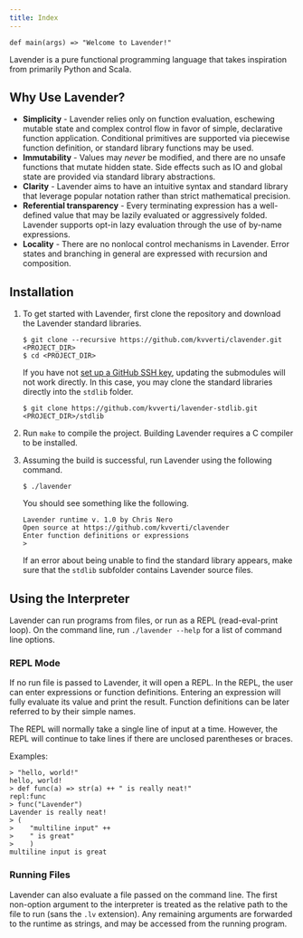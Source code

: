 ```yaml
---
title: Index
---
```

```
def main(args) => "Welcome to Lavender!"
```
Lavender is a pure functional programming language that takes inspiration from
primarily Python and Scala.

## Why Use Lavender?
* **Simplicity** - Lavender relies only on function evaluation, eschewing mutable state
  and complex control flow in favor of simple, declarative function application.
  Conditional primitives are supported via piecewise function definition, or standard
  library functions may be used.
* **Immutability** - Values may *never* be modified, and there are no unsafe functions
  that mutate hidden state. Side effects such as IO and global state are provided via
  standard library abstractions.
* **Clarity** - Lavender aims to have an intuitive syntax and standard library that
  leverage popular notation rather than strict mathematical precision.
* **Referential transparency** - Every terminating expression has a well-defined value
  that may be lazily evaluated or aggressively folded. Lavender supports opt-in lazy
  evaluation through the use of by-name expressions.
* **Locality** - There are no nonlocal control mechanisms in Lavender. Error states
  and branching in general are expressed with recursion and composition.

## Installation

1.  To get started with Lavender, first clone the repository and download the
    Lavender standard libraries.

    ```
    $ git clone --recursive https://github.com/kvverti/clavender.git <PROJECT_DIR>
    $ cd <PROJECT_DIR>
    ```

    If you have not [set up a GitHub SSH key](https://help.github.com/articles/adding-a-new-ssh-key-to-your-github-account/),
    updating the submodules will not work directly. In this case, you may clone
    the standard libraries directly into the `stdlib` folder.

    ```
    $ git clone https://github.com/kvverti/lavender-stdlib.git <PROJECT_DIR>/stdlib
    ```

2.  Run `make` to compile the project. Building Lavender requires a C compiler
    to be installed.

3.  Assuming the build is successful, run Lavender using the following command.

    ```
    $ ./lavender
    ```

    You should see something like the following.

    ```
    Lavender runtime v. 1.0 by Chris Nero
    Open source at https://github.com/kvverti/clavender
    Enter function definitions or expressions
    >
    ```

    If an error about being unable to find the standard library appears, make
    sure that the `stdlib` subfolder contains Lavender source files.

## Using the Interpreter

Lavender can run programs from files, or run as a REPL (read-eval-print loop).
On the command line, run `./lavender --help` for a list of command line options.

### REPL Mode

If no run file is passed to Lavender, it will open a REPL. In the REPL, the user
can enter expressions or function definitions. Entering an expression will fully
evaluate its value and print the result. Function definitions can be later referred
to by their simple names.

The REPL will normally take a single line of input at a time. However, the REPL
will continue to take lines if there are unclosed parentheses or braces.

Examples:
```
> "hello, world!"
hello, world!
> def func(a) => str(a) ++ " is really neat!"
repl:func
> func("Lavender")
Lavender is really neat!
> (
>    "multiline input" ++
>    " is great"
>    )
multiline input is great
```

### Running Files

Lavender can also evaluate a file passed on the command line. The first non-option
argument to the interpreter is treated as the relative path to the file to run
(sans the `.lv` extension). Any remaining arguments are forwarded to the runtime
as strings, and may be accessed from the running program.
